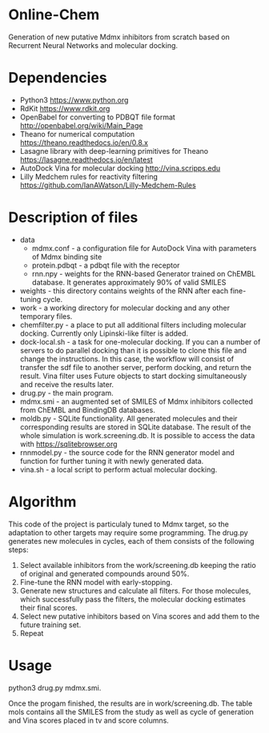 # Online-Chem
Generation of new putative Mdmx inhibitors from scratch based on Recurrent Neural Networks and molecular docking.

# Dependencies

* Python3 https://www.python.org
* RdKit https://www.rdkit.org
* OpenBabel for converting to PDBQT file format http://openbabel.org/wiki/Main_Page
* Theano for numerical computation https://theano.readthedocs.io/en/0.8.x
* Lasagne library with deep-learning primitives for Theano https://lasagne.readthedocs.io/en/latest
* AutoDock Vina for molecular docking http://vina.scripps.edu
* Lilly Medchem rules for reactivity filtering https://github.com/IanAWatson/Lilly-Medchem-Rules

# Description of files

* data
  * mdmx.conf - a configuration file for AutoDock Vina with parameters of Mdmx binding site
  * protein.pdbqt - a pdbqt file with the receptor
  * rnn.npy - weights for the RNN-based Generator trained on ChEMBL database. It generates approximately 90% of valid SMILES
* weights - this directory contains weights of the RNN after each fine-tuning cycle.
* work - a working directory for molecular docking and any other temporary files.
* chemfilter.py - a place to put all additional filters including molecular docking. Currently only Lipinski-like filter is added. 
* dock-local.sh - a task for one-molecular docking. If you can a number of servers to do parallel docking than it is possible to clone this file and change the instructions. In this case, the workflow will consist of transfer the sdf file to another server, perform docking, and return the result. Vina filter uses Future objects to start docking simultaneously and receive the results later.
* drug.py - the main program.
* mdmx.smi - an augmented set of SMILES of Mdmx inhibitors collected from ChEMBL and BindingDB databases.
* moldb.py - SQLite functionality. All generated molecules and their corresponding results are stored in SQLite database. The result of the whole simulation is work.screening.db. It is possible to access the data with https://sqlitebrowser.org
* rnnmodel.py - the source code for the RNN generator model and function for further tuning it with newly generated data.
* vina.sh - a local script to perform actual molecular docking. 

# Algorithm

This code of the project is particulaly tuned to Mdmx target, so the adaptation to other targets may require some programming. 
The drug.py generates new molecules in cycles, each of them consists of the following steps:

1. Select available inhibitors from the work/screening.db keeping the ratio of original and generated compounds around 50%. 
1. Fine-tune the RNN model with early-stopping. 
1. Generate new structures and calculate all filters. For those molecules, which successfully pass the filters, the molecular docking estimates their final scores.
1. Select new putative inhibitors based on Vina scores and add them to the future training set.
1. Repeat

# Usage 

python3 drug.py mdmx.smi. 

Once the progam finished, the results are in work/screening.db. The table mols contains all the SMILES from the study as well as cycle of generation and Vina scores placed in tv and score columns.

